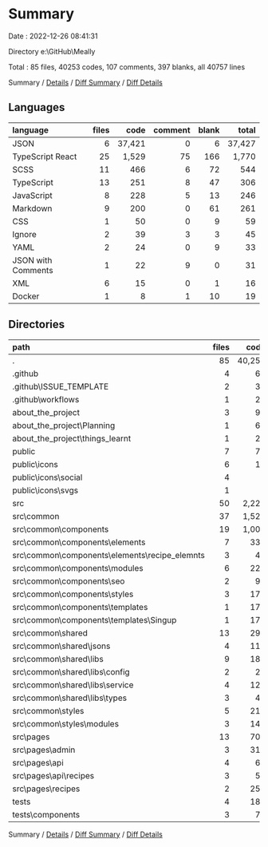 # Summary

Date : 2022-12-26 08:41:31

Directory e:\\GitHub\\Meally

Total : 85 files, 40253 codes, 107 comments, 397 blanks, all 40757 lines

Summary / [Details](details.md) / [Diff Summary](diff.md) / [Diff Details](diff-details.md)

## Languages

| language           | files |   code | comment | blank |  total |
| :----------------- | ----: | -----: | ------: | ----: | -----: |
| JSON               |     6 | 37,421 |       0 |     6 | 37,427 |
| TypeScript React   |    25 |  1,529 |      75 |   166 |  1,770 |
| SCSS               |    11 |    466 |       6 |    72 |    544 |
| TypeScript         |    13 |    251 |       8 |    47 |    306 |
| JavaScript         |     8 |    228 |       5 |    13 |    246 |
| Markdown           |     9 |    200 |       0 |    61 |    261 |
| CSS                |     1 |     50 |       0 |     9 |     59 |
| Ignore             |     2 |     39 |       3 |     3 |     45 |
| YAML               |     2 |     24 |       0 |     9 |     33 |
| JSON with Comments |     1 |     22 |       9 |     0 |     31 |
| XML                |     6 |     15 |       0 |     1 |     16 |
| Docker             |     1 |      8 |       1 |    10 |     19 |

## Directories

| path                                              | files |   code | comment | blank |  total |
| :------------------------------------------------ | ----: | -----: | ------: | ----: | -----: |
| .                                                 |    85 | 40,253 |     107 |   397 | 40,757 |
| .github                                           |     4 |     60 |       0 |    23 |     83 |
| .github\\ISSUE_TEMPLATE                           |     2 |     36 |       0 |    14 |     50 |
| .github\\workflows                                |     1 |     24 |       0 |     8 |     32 |
| about_the_project                                 |     3 |     99 |       0 |    16 |    115 |
| about_the_project\\Planning                       |     1 |     69 |       0 |     5 |     74 |
| about_the_project\\things_learnt                  |     1 |     25 |       0 |     9 |     34 |
| public                                            |     7 |     76 |       0 |     2 |     78 |
| public\\icons                                     |     6 |     15 |       0 |     1 |     16 |
| public\\icons\\social                             |     4 |      4 |       0 |     0 |      4 |
| public\\icons\\svgs                               |     1 |      1 |       0 |     0 |      1 |
| src                                               |    50 |  2,226 |      88 |   278 |  2,592 |
| src\\common                                       |    37 |  1,521 |      73 |   198 |  1,792 |
| src\\common\\components                           |    19 |  1,005 |      64 |   119 |  1,188 |
| src\\common\\components\\elements                 |     7 |    330 |      19 |    41 |    390 |
| src\\common\\components\\elements\\recipe_elemnts |     3 |     49 |       0 |     9 |     58 |
| src\\common\\components\\modules                  |     6 |    227 |      20 |    32 |    279 |
| src\\common\\components\\seo                      |     2 |     96 |       3 |    10 |    109 |
| src\\common\\components\\styles                   |     3 |    173 |       1 |    22 |    196 |
| src\\common\\components\\templates                |     1 |    179 |      21 |    14 |    214 |
| src\\common\\components\\templates\\Singup        |     1 |    179 |      21 |    14 |    214 |
| src\\common\\shared                               |    13 |    299 |       4 |    42 |    345 |
| src\\common\\shared\\jsons                        |     4 |    110 |       0 |     7 |    117 |
| src\\common\\shared\\libs                         |     9 |    189 |       4 |    35 |    228 |
| src\\common\\shared\\libs\\config                 |     2 |     22 |       2 |     8 |     32 |
| src\\common\\shared\\libs\\service                |     4 |    124 |       0 |    22 |    146 |
| src\\common\\shared\\libs\\types                  |     3 |     43 |       2 |     5 |     50 |
| src\\common\\styles                               |     5 |    217 |       5 |    37 |    259 |
| src\\common\\styles\\modules                      |     3 |    145 |       0 |    24 |    169 |
| src\\pages                                        |    13 |    705 |      15 |    80 |    800 |
| src\\pages\\admin                                 |     3 |    311 |       2 |    30 |    343 |
| src\\pages\\api                                   |     4 |     62 |       4 |    12 |     78 |
| src\\pages\\api\\recipes                          |     3 |     52 |       3 |     9 |     64 |
| src\\pages\\recipes                               |     2 |    252 |       5 |    17 |    274 |
| tests                                             |     4 |    180 |       1 |    23 |    204 |
| tests\\components                                 |     3 |     72 |       0 |     8 |     80 |

Summary / [Details](details.md) / [Diff Summary](diff.md) / [Diff Details](diff-details.md)
